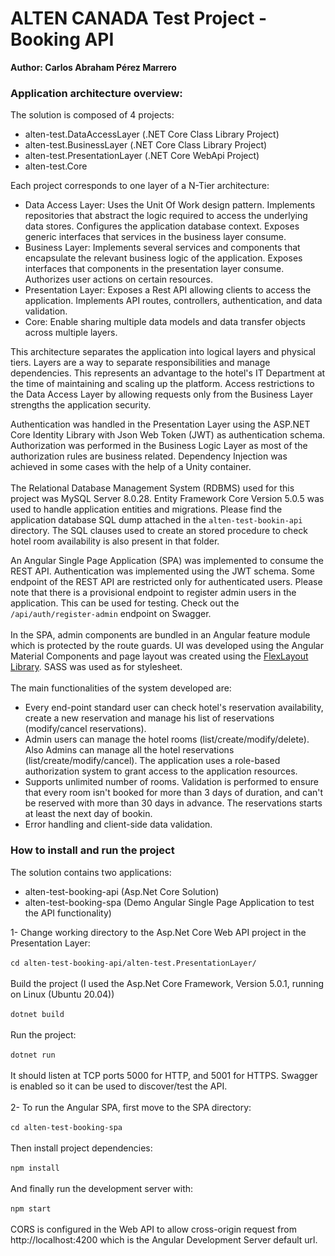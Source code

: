 # ALTEN CANADA Test Project - Booking API
**Author: Carlos Abraham Pérez Marrero**
### Application architecture overview:
The solution is composed of 4 projects:
- alten-test.DataAccessLayer (.NET Core Class Library Project)
- alten-test.BusinessLayer (.NET Core Class Library Project)
- alten-test.PresentationLayer (.NET Core WebApi Project)
- alten-test.Core

Each project corresponds to one layer of a N-Tier architecture:
- Data Access Layer: Uses the Unit Of Work design pattern. Implements repositories that abstract the logic required to access the underlying data stores. Configures the application database context. Exposes generic interfaces that services in the business layer consume.
- Business Layer: Implements several services and components that encapsulate the relevant business logic of the application. Exposes interfaces that components in the presentation layer consume. Authorizes user actions on certain resources.
- Presentation Layer: Exposes a Rest API allowing clients to access the application. Implements API routes, controllers, authentication, and data validation.
- Core: Enable sharing multiple data models and data transfer objects across multiple layers.

This architecture separates the application into logical layers and physical tiers. Layers are a way to separate responsibilities and manage dependencies. This represents an advantage to the hotel's IT Department at the time of maintaining and scaling up the platform. Access restrictions to the Data Access Layer by allowing requests only from the Business Layer strengths the application security.   

Authentication was handled in the Presentation Layer using the ASP.NET Core Identity Library with Json Web Token (JWT) as authentication schema.
Authorization was performed in the Business Logic Layer as most of the authorization rules are business related.
Dependency Injection was achieved in some cases with the help of a Unity container.
\
\
The Relational Database Management System (RDBMS) used for this project was MySQL Server 8.0.28. Entity Framework Core Version 5.0.5 was used to handle application entities and migrations. Please find the application database SQL dump attached in the `alten-test-bookin-api` directory. The SQL clauses used to create an stored procedure to check hotel room availability is also present in that folder.

An Angular Single Page Application (SPA) was implemented to consume the REST API. Authentication was implemented using the JWT schema. Some endpoint of the REST API are restricted only for authenticated users. Please note that there is a provisional endpoint to register admin users in the application. This can be used for testing. Check out the `/api/auth/register-admin` endpoint on Swagger.
\
\
In the SPA, admin components are bundled in an Angular feature module which is protected by the route guards. UI was developed using the Angular Material Components and page layout was created using the [FlexLayout Library](https://github.com/angular/flex-layout/wiki). SASS was used as for stylesheet. 
\
\
The main functionalities of the system developed are:
- Every end-point standard user can check hotel's reservation availability, create a new reservation and manage his list of reservations (modify/cancel reservations).
- Admin users can manage the hotel rooms (list/create/modify/delete). Also Admins can manage all the hotel reservations (list/create/modify/cancel). The application uses a role-based authorization system to grant access to the application resources.
- Supports unlimited number of rooms. Validation is performed to ensure that every room isn't booked for more than 3 days of duration, and can't be reserved with more than 30 days in advance. The reservations starts at least the next day of bookin.   
- Error handling and client-side data validation.


### How to install and run the project
The solution contains two applications:
- alten-test-booking-api (Asp.Net Core Solution)
- alten-test-booking-spa (Demo Angular Single Page Application to test the API functionality)

1- Change working directory to the Asp.Net Core Web API project in the Presentation Layer:\
\
`cd alten-test-booking-api/alten-test.PresentationLayer/`\
\
Build the project (I used the Asp.Net Core Framework, Version 5.0.1, running on Linux (Ubuntu 20.04))\
\
`dotnet build`\
\
Run the project:\
\
`dotnet run`\
\
It should listen at TCP ports 5000 for HTTP, and 5001 for HTTPS. Swagger is enabled so it can be used to discover/test the API.\
\
2- To run the Angular SPA, first move to the SPA directory:\
\
`cd alten-test-booking-spa`\
\
Then install project dependencies:\
\
`npm install`\
\
And finally run the development server with:\
\
`npm start`\
\
CORS is configured in the Web API to allow cross-origin request from http://localhost:4200 which is the Angular Development Server default url.


